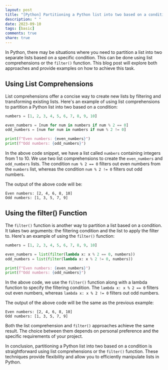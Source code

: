 ```yaml
---
layout: post
title: "[Python] Partitioning a Python list into two based on a condition"
description: " "
date: 2023-09-10
tags: [basic]
comments: true
share: true
---
```


In Python, there may be situations where you need to partition a list into two separate lists based on a specific condition. This can be done using list comprehensions or the `filter()` function. This blog post will explore both approaches and provide examples on how to achieve this task.

## Using List Comprehensions

List comprehensions offer a concise way to create new lists by filtering and transforming existing lists. Here's an example of using list comprehensions to partition a Python list into two based on a condition:

```python
numbers = [1, 2, 3, 4, 5, 6, 7, 8, 9, 10]

even_numbers = [num for num in numbers if num % 2 == 0]
odd_numbers = [num for num in numbers if num % 2 != 0]

print(f"Even numbers: {even_numbers}")
print(f"Odd numbers: {odd_numbers}")
```

In the above code snippet, we have a list called `numbers` containing integers from 1 to 10. We use two list comprehensions to create the `even_numbers` and `odd_numbers` lists. The condition `num % 2 == 0` filters out even numbers from the `numbers` list, whereas the condition `num % 2 != 0` filters out odd numbers.

The output of the above code will be:

```
Even numbers: [2, 4, 6, 8, 10]
Odd numbers: [1, 3, 5, 7, 9]
```

## Using the filter() Function

The `filter()` function is another way to partition a list based on a condition. It takes two arguments: the filtering condition and the list to apply the filter to. Here's an example of using the `filter()` function:

```python
numbers = [1, 2, 3, 4, 5, 6, 7, 8, 9, 10]

even_numbers = list(filter(lambda x: x % 2 == 0, numbers))
odd_numbers = list(filter(lambda x: x % 2 != 0, numbers))

print(f"Even numbers: {even_numbers}")
print(f"Odd numbers: {odd_numbers}")
```

In the above code, we use the `filter()` function along with a lambda function to specify the filtering condition. The `lambda x: x % 2 == 0` filters out even numbers, whereas `lambda x: x % 2 != 0` filters out odd numbers.

The output of the above code will be the same as the previous example:

```
Even numbers: [2, 4, 6, 8, 10]
Odd numbers: [1, 3, 5, 7, 9]
```

Both the list comprehension and `filter()` approaches achieve the same result. The choice between them depends on personal preference and the specific requirements of your project.

In conclusion, partitioning a Python list into two based on a condition is straightforward using list comprehensions or the `filter()` function. These techniques provide flexibility and allow you to efficiently manipulate lists in Python.